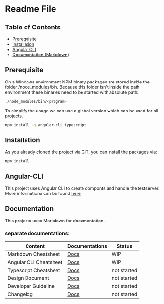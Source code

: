 # Readme File

## Table of Contents

* [Prerequisite](#Prerequisite)
* [Installation](#installation)
* [Angular CLI](#angular-cli)
* [Documentation (Markdown)](#documentation)

## Prerequisite

On a Windows environment NPM binary packages are stored inside the folder /node_modules/bin. 
Because this folder isn't inside the path environment these binaries need to be started with absolute path: 

```bash
./node_modules/bin/<program> 
```

To simplify the usage we can use a global version which can be used for all projects. 

```bash
npm install -g angular-cli typescript 
```


## Installation

As you already cloned the project via GIT, you can install the packages via:

```bash
npm install
```

## Angular-CLI

This project uses Angular CLI to create componts and handle the testserver. More informations can be found [here](docs/angular-cli.md)

## Documentation

This projects uses Markdown for documentation. 

### separate documentations:

| Content                              | Documentations                      | Status      | 
|--------------------------------------|-------------------------------------|-------------|
| Markdown Cheatsheet                  | [Docs](docs/mardown.md)             | WIP         |
| Angular CLI Cheatsheet               | [Docs](docs/angular-cli.md)         | WIP         |
| Typescript Cheatsheet                | [Docs](#)                           | not started |
| Design Document                      | [Docs](#)                           | not started |
| Developer Guideline                  | [Docs](#)                           | not started |
| Changelog                            | [Docs](#)                           | not started |
